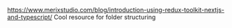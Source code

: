 https://www.merixstudio.com/blog/introduction-using-redux-toolkit-nextjs-and-typescript/
Cool resource for folder structuring
